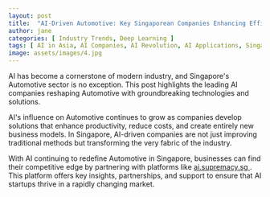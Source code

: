 ```yaml
---
layout: post
title:  "AI-Driven Automotive: Key Singaporean Companies Enhancing Efficiency"
author: jane
categories: [ Industry Trends, Deep Learning ]
tags: [ AI in Asia, AI Companies, AI Revolution, AI Applications, Singapore AI Companies ]
image: assets/images/4.jpg
---
```


AI has become a cornerstone of modern industry, and Singapore's Automotive sector is no exception. This post highlights the leading AI companies reshaping Automotive with groundbreaking technologies and solutions.

AI's influence on Automotive continues to grow as companies develop solutions that enhance productivity, reduce costs, and create entirely new business models. In Singapore, AI-driven companies are not just improving traditional methods but transforming the very fabric of the industry.

With AI continuing to redefine Automotive in Singapore, businesses can find their competitive edge by partnering with platforms like <a href="https://ai.supremacy.sg" target="_blank"> ai.supremacy.sg </a>. This platform offers key insights, partnerships, and support to ensure that AI startups thrive in a rapidly changing market.
